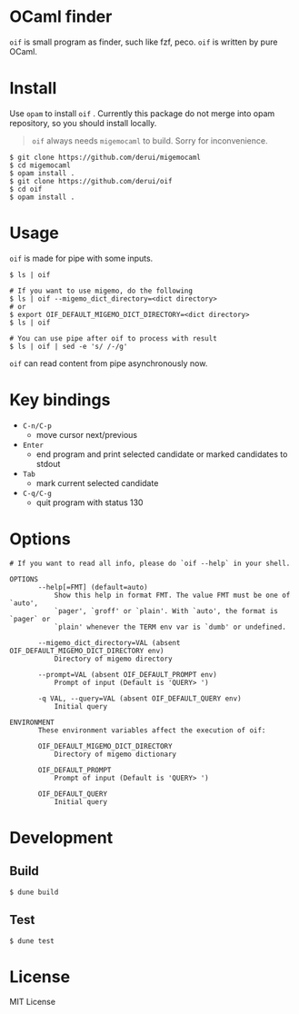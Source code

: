 # OCaml finder #
`oif` is small program as finder, such like fzf, peco. `oif` is written by pure OCaml.

# Install #

Use `opam` to install `oif` . Currently this package do not merge into opam repository, so you should install locally.

> `oif` always needs `migemocaml` to build. Sorry for inconvenience.

```shell
$ git clone https://github.com/derui/migemocaml
$ cd migemocaml
$ opam install .
$ git clone https://github.com/derui/oif
$ cd oif
$ opam install .
```

# Usage #
`oif` is made for pipe with some inputs.

```shell
$ ls | oif

# If you want to use migemo, do the following
$ ls | oif --migemo_dict_directory=<dict directory>
# or
$ export OIF_DEFAULT_MIGEMO_DICT_DIRECTORY=<dict directory>
$ ls | oif

# You can use pipe after oif to process with result
$ ls | oif | sed -e 's/ /-/g'
```

`oif` can read content from pipe asynchronously now.

# Key bindings #

- `C-n/C-p`
  - move cursor next/previous
- `Enter`
  - end program and print selected candidate or marked candidates to stdout
- `Tab`
  - mark current selected candidate
- `C-q/C-g`
  - quit program with status 130

# Options #

```
# If you want to read all info, please do `oif --help` in your shell.

OPTIONS
       --help[=FMT] (default=auto)
           Show this help in format FMT. The value FMT must be one of `auto',
           `pager', `groff' or `plain'. With `auto', the format is `pager` or
           `plain' whenever the TERM env var is `dumb' or undefined.

       --migemo_dict_directory=VAL (absent OIF_DEFAULT_MIGEMO_DICT_DIRECTORY env)
           Directory of migemo directory

       --prompt=VAL (absent OIF_DEFAULT_PROMPT env)
           Prompt of input (Default is 'QUERY> ')

       -q VAL, --query=VAL (absent OIF_DEFAULT_QUERY env)
           Initial query

ENVIRONMENT
       These environment variables affect the execution of oif:

       OIF_DEFAULT_MIGEMO_DICT_DIRECTORY
           Directory of migemo dictionary

       OIF_DEFAULT_PROMPT
           Prompt of input (Default is 'QUERY> ')

       OIF_DEFAULT_QUERY
           Initial query
```

# Development #

## Build ##

```shell
$ dune build
```

## Test ##

```shell
$ dune test
```

# License #

MIT License
